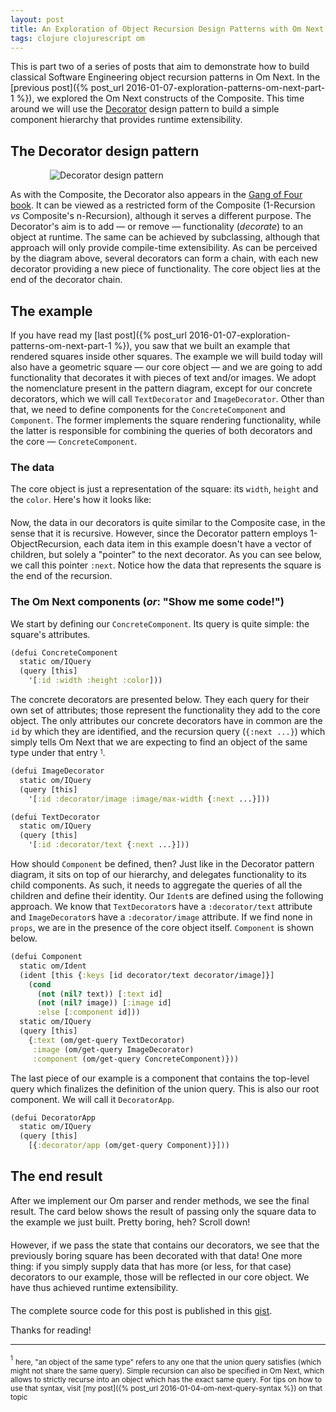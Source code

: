 ```yaml
---
layout: post
title: An Exploration of Object Recursion Design Patterns with Om Next Recursive Queries - Part 2
tags: clojure clojurescript om
---
```


This is part two of a series of posts that aim to demonstrate how to build classical Software Engineering object recursion patterns in Om Next. In the [previous post]({% post_url 2016-01-07-exploration-patterns-om-next-part-1 %}), we explored the Om Next constructs of the Composite. This time around we will use the [Decorator](https://en.wikipedia.org/wiki/Decorator_pattern) design pattern to build a simple component hierarchy that provides runtime extensibility.

<!--more-->

## The Decorator design pattern

<div style="max-width:75%;margin:15px auto 0;">
  <img src="https://cloud.githubusercontent.com/assets/661909/12217911/81cb227e-b70f-11e5-814e-fa564fe5c021.png" alt="Decorator design pattern">
</div>

As with the Composite, the Decorator also appears in the [Gang of Four book](https://en.wikipedia.org/wiki/Design_Patterns). It can be viewed as a restricted form of the Composite (1-Recursion *vs* Composite's n-Recursion), although it serves a different purpose. The Decorator's aim is to add — or remove — functionality (*decorate*) to an object at runtime. The same can be achieved by subclassing, although that approach will only provide compile-time extensibility. As can be perceived by the diagram above, several decorators can form a chain, with each new decorator providing a new piece of functionality. The core object lies at the end of the decorator chain.


## The example

If you have read my [last post]({% post_url 2016-01-07-exploration-patterns-om-next-part-1 %}), you saw that we built an example that rendered squares inside other squares. The example we will build today will also have a geometric square — our core object — and we are going to add functionality that decorates it with pieces of text and/or images.
We adopt the nomenclature present in the pattern diagram, except for our concrete decorators, which we will call `TextDecorator` and `ImageDecorator`. Other than that, we need to define components for the `ConcreteComponent` and `Component`. The former implements the square rendering functionality, while the latter is responsible for combining the queries of both decorators and the core — `ConcreteComponent`.

### The data

The core object is just a representation of the square: its `width`, `height` and the `color`. Here's how it looks like:

<div style="margin-bottom: 20px;">
  <div id="dp-card-1"></div>
</div>

Now, the data in our decorators is quite similar to the Composite case, in the sense that it is recursive. However, since the Decorator pattern employs 1-ObjectRecursion, each data item in this example doesn't have a vector of children, but solely a "pointer" to the next decorator. As you can see below, we call this pointer `:next`. Notice how the data that represents the square is the end of the recursion.

<div style="margin-bottom: 20px;">
  <div id="dp-card-2"></div>
</div>

### The Om Next components (*or*: "Show me some code!")

We start by defining our `ConcreteComponent`. Its query is quite simple: the square's attributes.

```clojure
(defui ConcreteComponent
  static om/IQuery
  (query [this]
    '[:id :width :height :color]))
```

The concrete decorators are presented below. They each query for their own set of attributes; those represent the functionality they add to the core object. The only attributes our concrete decorators have in common are the `id` by which they are identified, and the recursion query (`{:next ...}`) which simply tells Om Next that we are expecting to find an object of the same type under that entry <sup><sub>1</sub></sup>.

```clojure
(defui ImageDecorator
  static om/IQuery
  (query [this]
    '[:id :decorator/image :image/max-width {:next ...}]))

(defui TextDecorator
  static om/IQuery
  (query [this]
    '[:id :decorator/text {:next ...}]))
```

How should `Component` be defined, then? Just like in the Decorator pattern diagram, it sits on top of our hierarchy, and delegates functionality to its child components. As such, it needs to aggregate the queries of all the children and define their identity. Our `Ident`s are defined using the following approach. We know that `TextDecorator`s have a `:decorator/text` attribute and `ImageDecorator`s have a `:decorator/image` attribute. If we find none in `props`, we are in the presence of the core object itself. `Component` is shown below.

```clojure
(defui Component
  static om/Ident
  (ident [this {:keys [id decorator/text decorator/image]}]
    (cond
      (not (nil? text)) [:text id]
      (not (nil? image)) [:image id]
      :else [:component id]))
  static om/IQuery
  (query [this]
    {:text (om/get-query TextDecorator)
     :image (om/get-query ImageDecorator)
     :component (om/get-query ConcreteComponent)}))
```

The last piece of our example is a component that contains the top-level query which finalizes the definition of the union query. This is also our root component. We will call it `DecoratorApp`.

```clojure
(defui DecoratorApp
  static om/IQuery
  (query [this]
    [{:decorator/app (om/get-query Component)}]))
```

## The end result

After we implement our Om parser and render methods, we see the final result. The card below shows the result of passing only the square data to the example we just built. Pretty boring, heh? Scroll down!

<div style="margin-bottom: 20px;">
  <div id="dp-card-3"></div>
</div>

However, if we pass the state that contains our decorators, we see that the previously boring square has been decorated with that data! One more thing: if you simply supply data that has more (or less, for that case) decorators to our example, those will be reflected in our core object. We have thus achieved runtime extensibility.

<div style="margin-bottom: 20px;">
  <div id="dp-card-4"></div>
</div>

The complete source code for this post is published in this [gist](https://gist.github.com/anmonteiro/2b282aa35380558a8b1d#file-decorator-cljs).

Thanks for reading!

---

<sup><sub>1</sub></sup> <sub>here, "an object of the same type" refers to any one that the union query satisfies (which might not share the same query). Simple recursion can also be specified in Om Next, which allows to strictly recurse into an object which has the exact same query. For tips on how to use that syntax, visit [my post]({% post_url 2016-01-04-om-next-query-syntax %}) on that topic</sub>

<script type="text/javascript" src="/js/exploration-dp-2.js"></script>

